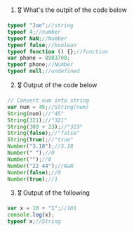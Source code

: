 1. 🎖 What's the outpit of the code below
```js
typeof "Joe";//string
typeof 4;//number
typeof NaN;//Number
typeof false;//boolean
typeof function () {};//function
var phone = 8983700;
typeof phone;//Number
typeof null;//undefined
```

2. 🎖 Output of the code below
```js
// Convert num into string
var num = 45;//String(num)
String(num);//"45"
String(321);//"321"
String(300 + 23);//"323"
String(false);//"false"
String(true);//"true"
Number("3.18");//3.18
Number(" ");//0
Number("");//0
Number("22 44");//NaN
Number(false);//0
Number(true);//1
```

3. 🎖 Output of the following

```js
var x = 10 + "1";//101
console.log(x);
typeof x;//String
```

